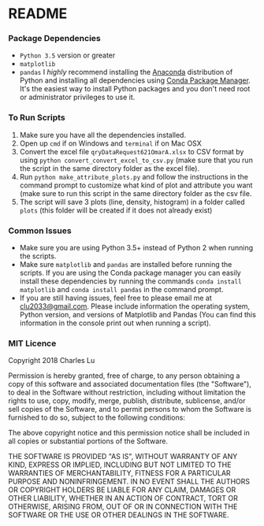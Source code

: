# README

### Package Dependencies
* `Python 3.5` version or greater
* `matplotlib`
* `pandas`
I _highly_ recommend installing the [Anaconda](https://conda.io/docs/user-guide/install/index.html) distribution of Python and installing all dependencies using [Conda Package Manager](https://conda.io/docs/). It's the easiest way to install Python packages and you don't need root or administrator privileges to use it.


### To Run Scripts
1. Make sure you have all the dependencies installed.
2. Open up `cmd` if on Windows and `terminal` if on Mac OSX
3. Convert the excel file `qryDataRequest621OmarA.xlsx` to CSV format by using `python convert_convert_excel_to_csv.py` (make sure that you run the script in the same directory folder as the excel file).
4. Run `python make_attribute_plots.py` and follow the instructions in the command prompt to customize what kind of plot and attribute you want (make sure to run this script in the same directory folder as the csv file.
5. The script will save 3 plots (line, density, histogram) in a folder called `plots` (this folder will be created if it does not already exist)


### Common Issues
* Make sure you are using Python 3.5+ instead of Python 2 when running the scripts.
* Make sure `matplotlib` and `pandas` are installed before running the scripts. If you are using the Conda package manager you can easily install these dependencies by running the commands `conda install matplotlib` and `conda install pandas` in the command prompt.
* If you are still having issues, feel free to please email me at clu2033@gmail.com. Please include information the operating system, Python version, and versions of Matplotlib and Pandas (You can find this information in the console print out when running a script).


### MIT Licence
Copyright 2018 Charles Lu

Permission is hereby granted, free of charge, to any person obtaining a copy of this software and associated documentation files (the "Software"), to deal in the Software without restriction, including without limitation the rights to use, copy, modify, merge, publish, distribute, sublicense, and/or sell copies of the Software, and to permit persons to whom the Software is furnished to do so, subject to the following conditions:

The above copyright notice and this permission notice shall be included in all copies or substantial portions of the Software.

THE SOFTWARE IS PROVIDED "AS IS", WITHOUT WARRANTY OF ANY KIND, EXPRESS OR IMPLIED, INCLUDING BUT NOT LIMITED TO THE WARRANTIES OF MERCHANTABILITY, FITNESS FOR A PARTICULAR PURPOSE AND NONINFRINGEMENT. IN NO EVENT SHALL THE AUTHORS OR COPYRIGHT HOLDERS BE LIABLE FOR ANY CLAIM, DAMAGES OR OTHER LIABILITY, WHETHER IN AN ACTION OF CONTRACT, TORT OR OTHERWISE, ARISING FROM, OUT OF OR IN CONNECTION WITH THE SOFTWARE OR THE USE OR OTHER DEALINGS IN THE SOFTWARE.
